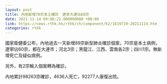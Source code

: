 ```yaml
---
layout: post
title: 內地新增70宗本土確診　遼寧大連佔60宗
date: 2021-11-14 09:08:21.000000000 +08:00
link: https://news.rthk.hk/rthk/ch/component/k2/1619719-20211114.htm
categories: rthk
---
```


國家衛健委公布，內地過去一天新增89宗新型肺炎確診個案，70宗是本土病例，遼寧佔60宗，都在大連市；河北3宗；黑龍江、江西、雲南各2宗；四川1宗。無新增死亡及疑似病例。

另外，有2宗輸入個案轉為確診。

內地累計98263宗確診，4636人死亡，92277人康復出院。
